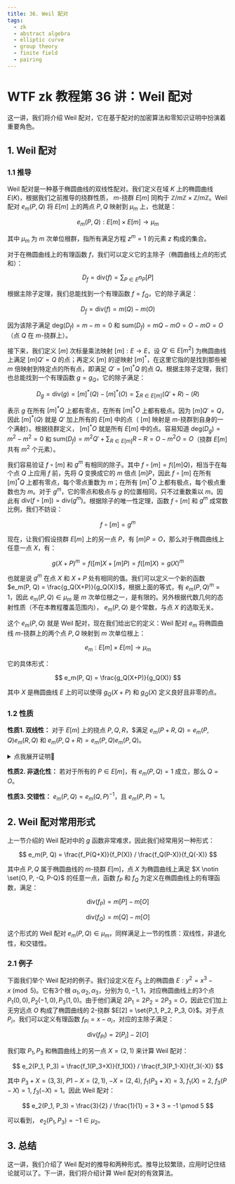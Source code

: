 ```yaml
---
title: 36. Weil 配对
tags:
  - zk
  - abstract algebra
  - elliptic curve
  - group theory
  - finite field
  - pairing
---
```


# WTF zk 教程第 36 讲：Weil 配对

这一讲，我们将介绍 Weil 配对，它在基于配对的加密算法和零知识证明中扮演着重要角色。

## 1. Weil 配对

### 1.1 推导

Weil 配对是一种基于椭圆曲线的双线性配对。我们定义在域 $K$ 上的椭圆曲线 $E(K)$，根据我们之前推导的挠群性质， $m$-挠群 $E[m]$ 同构于 $\mathbb{Z}/m\mathbb{Z} \times \mathbb{Z}/m\mathbb{Z}$。Weil 配对 $e_m(P,Q)$ 将 $E[m]$ 上的两点 $P, Q$ 映射到 $\mu_m$ 上，也就是：

$$
e_m(P,Q): E[m] \times E[m] \to \mu_m
$$

其中 $\mu_m$ 为 $m$ 次单位根群，指所有满足方程 $z^m = 1$ 的元素 $z$ 构成的集合。

对于在椭圆曲线上的有理函数 $f$，我们可以定义它的主除子（椭圆曲线上点的形式和）：

$$ 
D_f = \text{div}(f) = \sum_{P \in E}{n_P[P]} 
$$

根据主除子定理，我们总能找到一个有理函数 $f = f_Q$，它的除子满足：

$$
D_f = \text{div}(f) = m(Q) - m(O)
$$

因为该除子满足 $\text{deg}(D_f) = m - m = 0$ 和 $\text{sum}(D_f) = mQ - mO = O - mO = O$（点 $Q$ 在 $m$-挠群上）。

接下来，我们定义 $[m]$ 次标量乘法映射 $[m]: E \to E$，设 $Q' \in E[m^2]$ 为椭圆曲线上满足 $[m]Q' = Q$ 的点；再定义 $[m]$ 的逆映射 $[m]^*$，在这里它指的是找到那些被 $m$ 倍映射到特定点的所有点，即满足 $Q' = [m]^*Q$ 的点 $Q$。根据主除子定理，我们也总能找到一个有理函数 $g = g_Q$，它的除子满足：

$$
D_g = \text{div}(g) = [m]^*(Q) - [m]^*(O) = \sum_{R \in E[m]}{(Q' + R) - (R)}
$$

表示 $g$ 在所有 $[m]^*Q$ 上都有零点，在所有 $[m]^*O$ 上都有极点。因为 $[m]Q'=Q$，因此 $[m]^*(Q)$ 就是 $Q'$ 加上所有的 $E[m]$ 中的点（ $[m]$ 映射是 $m$-挠群到自身的一个满射）。根据挠群定义， $[m]^*O$ 就是所有 $E[m]$ 中的点。容易知道 $\text{deg}(D_g) = m^2 - m^2 = 0$ 和 $\text{sum}(D_f) = m^2 Q' + \sum_{R \in E[m]}{R - R} = O - m^2O = O$（挠群 $E[m]$ 共有 $m^2$ 个元素）。

我们容易验证 $f \circ [m]$ 和 $g^m$ 有相同的除子。其中 $f \circ [m] = f([m]Q)$，相当于在每个点 $Q$ 上应用 $f$ 前，先将 $Q$ 变换成它的 $m$ 倍点 $[m]P$，因此 $f \circ [m]$ 在所有 $[m]^*Q$ 上都有零点，每个零点重数为 $m$；在所有 $[m]^*O$ 上都有极点，每个极点重数也为 $m$。对于 $g^m$，它的零点和极点与 $g$ 的位置相同，只不过重数乘以 $m$。因此有 $\text{div}(f \circ [m])=\text{div}(g^m)$。根据除子的唯一性定理，函数 $f \circ [m]$ 和 $g^m$ 成常数比例，我们不妨设：

$$
f \circ [m] = g^m
$$

现在，让我们假设挠群 $E[m]$ 上的另一点 $P$，有 $[m]P = O$，那么对于椭圆曲线上任意一点 $X$，有：

$$
g(X+P)^m = f([m]X + [m]P) = f([m]X) = g(X)^m
$$

也就是说 $g^m$ 在点 $X$ 和 $X+P$ 处有相同的值。我们可以定义一个新的函数 $e_m(P, Q) = \frac{g_Q(X+P)}{g_Q(X)}$，根据上面的等式，有 $e_m(P, Q)^m = 1$，因此 $e_m(P, Q) \in \mu_m$ 是 $m$ 次单位根之一，是有限的。另外根据代数几何的态射性质（不在本教程覆盖范围内）， $e_m(P, Q)$ 是个常数，与点 $X$ 的选取无关。

这个 $e_m(P,Q)$ 就是 Weil 配对，现在我们给出它的定义：Weil 配对 $e_m$ 将椭圆曲线 $m$-挠群上的两个点 $P, Q$ 映射到 $m$ 次单位根上：

$$
e_m: E[m] \times E[m] \to \mu_m
$$

它的具体形式：

$$
e_m(P, Q) = \frac{g_Q(X+P)}{g_Q(X)}
$$

其中 $X$ 是椭圆曲线 $E$ 上的可以使得 $g_Q(X+P)$ 和 $g_Q(X)$ 定义良好且非零的点。

### 1.2 性质

**性质1. 双线性：** 对于 $E[m]$ 上的挠点 $P, Q, R$，$满足 $e_m(P + R, Q) = e_m(P, Q) e_m(R, Q)$ 和 $e_m(P, Q + R) = e_m(P, Q) e_m(P, Q)$。

<details><summary>点我展开证明👀</summary>

**证明 $e_m(P + R, Q) = e_m(P, Q) e_m(R, Q)$**

根据 Weil 配对定义：

$$
e_m(P + R, Q) = \frac{g_Q(X+P + R)}{g_Q(X)} 
$$

$$
= \frac{g_Q(X+P + R)}{g_Q(X+P)} \frac{g_Q(X+P)}{g_Q(X)} 
$$

令 $X+P = Y$，原式：
$$
= \frac{g_Q(Y + R)}{g_Q(Y)} \frac{g_Q(X+P)}{g_Q(X)} 
$$

$$
= e_m(R, Q) e_m(P, Q)
$$

证毕。

**证明 $e_m(P, Q + R) = e_m(P, Q) e_m(P, R)$**

这个证明相对困难，需要用到除子理论的相关内容。首先，我们先设 $f_Q, f_R, f_S, g_Q, g_R, g_S$ 分别是点 $Q, R, S= Q+R$ 的函数。然后我们设椭圆曲线上的函数 $h$ 满足：

$$
\text{div}(h) = (Q+R) - (Q) - (R) + (O)
$$

根据除子定理，有：

$$
\text{div}(\frac{f_S}{f_Qf_R}) = m \text{div}(h)
$$

因此 $f_S = c f_Q f_R h^m$，其中 $c$ 是常数。又因为 $f_i \circ [m] = g_i^m$，我们将上式两边复合上 $[m]$，得到：

$$
g_S = c'g_Qg_R(h \circ [m])
$$

因此：

$$
e_m(P, Q+R) = \frac{g_S(X + P)}{g_S(X)} = \frac{g_Q(X+P)g_R(X+P)h([m]X + [m]P)}{g_Q(X)g_R(X)h([m]X)}
$$

又因为 $[m]P = O$，因此原式：

$$
= \frac{g_Q(X+P)g_R(X+P)}{g_Q(X)g_R(X)} = e_m(P, Q) e_m(P,R)
$$

证毕。

</details>

**性质2. 非退化性：** 若对于所有的 $P \in E[m]$，有 $e_m(P,Q) = 1$ 成立，那么 $Q = O$。

**性质3. 交错性：** $e_m(P, Q) = e_m(Q, P)^{-1}$，且 $e_m(P, P) = 1$。

## 2. Weil 配对常用形式

上一节介绍的  Weil 配对中的 $g$ 函数非常难求，因此我们经常用另一种形式：

$$
e_m(P, Q) = \frac{f_P(Q+X)}{f_P(X)} / \frac{f_Q(P-X)}{f_Q(-X)}
$$

其中点 $P, Q$ 属于椭圆曲线的 $m$-挠群 $E[m]$，点 $X$ 为椭圆曲线上满足 $X \notin \set{O, P, -Q, P-Q}$ 的任意一点，函数 $f_P$ 和 $f_Q$ 为定义在椭圆曲线上的有理函数，满足：

$$
\text{div}(f_P) = m[P] - m[O]
$$

$$
\text{div}(f_Q) = m[Q] - m[O]
$$

这个形式的 Weil 配对 $e_m(P, Q) \in \mu_m$，同样满足上一节的性质：双线性，非退化性，和交错性。

### 2.1 例子

下面我们举个 Weil 配对的例子。我们设定义在 $F_5$ 上的椭圆曲 $E: y^2 = x^3 - x \pmod{5}$。它有3个根 $\alpha_1, \alpha_2, \alpha_3$，分别为 $0, -1, 1$，对应椭圆曲线上的3个点 $P_1(0,0), P_2(-1,0), P_3(1,0)$。由于他们满足 $2P_1 = 2P_2 = 2P_3 = O$，因此它们加上无穷远点 $O$ 构成了椭圆曲线的 $2$-挠群 $E[2] = \set{P_1, P_2, P_3, O}$。对于点 $P_i$，我们可以定义有理函数 $f_{Pi} = x - \alpha_i$，对应的主除子满足：

$$
\text{div}(f_{Pi}) = 2[P_i] - 2[O]
$$

我们取 $P_1, P_3$ 和椭圆曲线上的另一点 $X = (2,1)$ 来计算 Weil 配对：

$$
e_2(P_1, P_3) = \frac{f_1(P_3+X)}{f_1(X)} / \frac{f_3(P_1-X)}{f_3(-X)}
$$

其中 $P_3 + X = (3,3)$, $P1 - X = (2, 1)$, $-X = (2, 4)$, $f_1(P_3+X) = 3$, $f_1(X)= 2$, $f_3(P-X) = 1$, $f_3(-X) = 1$。因此 Weil 配对：

$$
e_2(P_1, P_3) = \frac{3}{2} / \frac{1}{1} = 3 * 3 = -1 \pmod 5
$$

可以看到， $e_2(P_1, P_3) = -1 \in \mu_2$。

## 3. 总结

这一讲，我们介绍了 Weil 配对的推导和两种形式。推导比较繁琐，应用时记住结论就可以了。下一讲，我们将介绍计算 Weil 配对的有效算法。
